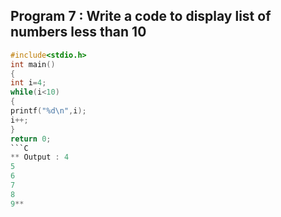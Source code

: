 ## Program 7 : Write a code to display list of numbers less than 10 
```C
#include<stdio.h>
int main()
{
int i=4;
while(i<10)
{
printf("%d\n",i);
i++;
}
return 0;
```C
** Output : 4
5
6
7
8
9**

  
